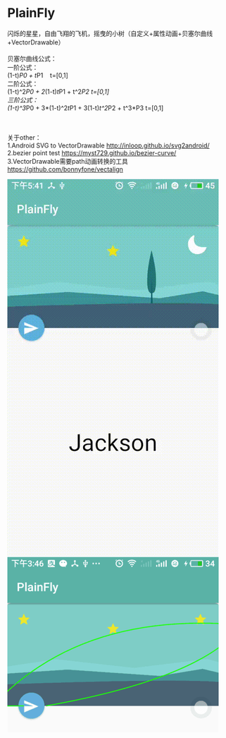 # PlainFly
闪烁的星星，自由飞翔的飞机，摇曳的小树（自定义+属性动画+贝塞尔曲线+VectorDrawable）<html><body><br/><br/></bory></html>
贝塞尔曲线公式：<html><body><br/></body></html>
一阶公式：<html><body><br/></bory></html>
(1-t)*P0 + t*P1    t=[0,1]<html><body><br/></body></html>
二阶公式：<html><body><br/></bory></html>
(1-t)^2*P0 + 2*(1-t)*t*P1 + t^2*P2   t=[0,1] <html><body><br/></body></html>
三阶公式： <html><body><br/></bory></html>
(1-t)^3*P0 + 3*(1-t)^2*t*P1 + 3(1-t)*t^2*P2 + t^3*P3  t=[0,1] <html><body><br/> <br/><br/></body></html>

关于other：<html><body><br/></body></html>
1.Android SVG to VectorDrawable  http://inloop.github.io/svg2android/ <html><body><br/></body></html>
2.bezier point test  https://myst729.github.io/bezier-curve/ <html><body><br/></body></html>
3.VectorDrawable需要path动画转换的工具 https://github.com/bonnyfone/vectalign <html><body><br/></body></html>

![image](https://github.com/RuanXiaoHui/PlainFly/blob/master/image/screen.gif?raw=true)
![image](https://github.com/RuanXiaoHui/PlainFly/blob/master/image/route.png?raw=true)
